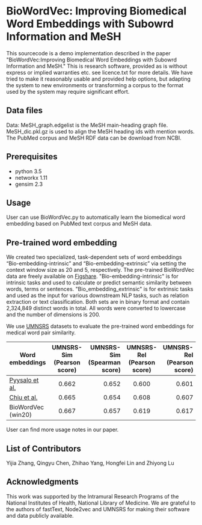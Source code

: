 # BioWordVec: Improving Biomedical Word Embeddings with Subowrd Information and MeSH #
This sourcecode is a demo implementation described in the paper "BioWordVec:Improving Biomedical Word Embeddings with Subowrd Information and MeSH." This is research software, provided as is without express or implied warranties etc. see licence.txt for more details. We have tried to make it reasonably usable and provided help options, but adapting the system to new environments or transforming a corpus to the format used by the system may require significant effort. 

## Data files ##
Data: MeSH_graph.edgelist is the MeSH main-heading graph file. MeSH_dic.pkl.gz is used to align the MeSH heading ids with mention words. The PubMed corpus and MeSH RDF data can be download from NCBI. 
 
## Prerequisites ##
- python 3.5
- networkx 1.11
- gensim 2.3

## Usage ##

User can use BioWordVec.py to automatically learn the biomedical word embedding based on PubMed text corpus and MeSH data.

## Pre-trained word embedding ##

We created two specialized, task-dependent sets of word embeddings “Bio-embedding-intrinsic” and “Bio-embedding-extrinsic” via setting the context window size as 20 and 5, respectively. The pre-trained BioWordVec data are freely available on [Figshare](https://doi.org/10.6084/m9.figshare.6882647 ). "Bio-embedding-intrinsic" is for intrinsic tasks and used to calculate or predict semantic similarity between words, terms or sentences. "Bio_embedding_extrinsic" is for extrinsic tasks and used as the input for various downstream NLP tasks, such as relation extraction or text classification. Both sets are in binary format and contain 2,324,849 distinct words in total. All words were converted to lowercase and the number of dimensions is 200.

We use [UMNSRS](http://rxinformatics.umn.edu/SemanticRelatednessResources.html) datasets to evaluate the pre-trained word embeddings for medical word pair similarity.

| Word embeddings       |UMNSRS-Sim  (Pearson score)        | UMNSRS-Sim  (Spearman score)  | UMNSRS-Rel  (Pearson score)           |UMNSRS-Rel  (Pearson score)  |
| ------------- |:-------------:| -----:|:-------------:| -----:|
|[Pyysalo et al.](http://http://evexdb.org/pmresources/vec-space-models/)     | 0.662 | 0.652 |0.600 | 0.601 |
|[Chiu et al.](http://github.com/cambridgeltl/BioNLP-2016)     | 0.665     |  0.654|0.608      |  0.607|
| BioWordVec (win20) | 0.667    |   0.657 |0.619    |    0.617 |

User can find more usage notes in our paper.


## List of Contributors ##
Yijia  Zhang, Qingyu Chen, Zhihao Yang, Hongfei Lin and Zhiyong Lu

## Acknowledgments ##
This work was supported by the Intramural Research Programs of the National Institutes of Health, National Library of Medicine. We are grateful to the authors of fastText, Node2vec and UMNSRS for making their software and data publicly available.
> 
> 
